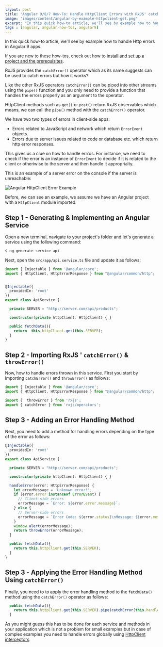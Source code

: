 ```yaml
---
layout: post
title: "Angular 9/8/7 How-To: Handle HttpClient Errors with RxJS' catchError() and throwError()"
image: "images/content/angular-by-example-httpclient-get.png"
excerpt: "In this quick how-to article, we'll see by example how to handle Http errors in Angular 9 apps" 
tags : [angular, angular-how-tos, angular9] 
---
```


In this quick how-to article, we'll see by example how to handle Http errors in Angular 9 apps.

If you are new to these how-tos, check out how to [install and set up a project and the prerequisites](https://www.techiediaries.com/angular-cli-tutorial/).

RxJS provides the `catchError()`  operator which as its name suggests can be used to catch errors but how it works?

Like the other RxJS operators `catchError()` can be piped into other streams using the `pipe()` function and you only need to provide a function that handles the errors properly as an argument to the operator. 

HttpClient methods such as `get()` or `post()` return RxJS observables which means, we can call the `pipe()` method with the `catchError()` operator.
  

We have two two types of errors in client-side apps:

- Errors related to JavaScript and network which return  `ErrorEvent`  objects.
- Errors due to server issues related to code or database etc. which return http error responses.

This gives us a clue on how to handle errros. For instance, we need to check if the error is an instance of  `ErrorEvent`  to decide if it is related to the client or otheriwise to the server and then handle it approprialty.

This is an example of  a server error on the console if the server is unreachable:

![Angular HttpClient Error Example](https://www.techiediaries.com/ezoimgfmt/www.diigo.com/file/image/rscqpoqzoceparbcdzdspbsdqs/Angular+8+HttpClient+Error+Example.jpg?k=0cf29bd609aca489cfa3e16a606feb2c&ezimgfmt=rs:442x277/rscb1/ng:webp/ngcb1)

Before, we can see an example, we assume we have an Angular project with a `HttpClient` module imported. 

## Step 1 - Generating & Implementing an Angular Service

Open a new terminal, navigate to your project's folder and let's generate a service using the following command:

```bash
$ ng generate service api
```

Next, open the `src/app/api.service.ts` file and update it as follows:

```ts
import { Injectable } from '@angular/core';
import { HttpClient, HttpErrorResponse } from "@angular/common/http";


@Injectable({
  providedIn: 'root'
})
export class ApiService {

  private SERVER = "http://server.com/api/products";

  constructor(private httpClient: HttpClient) { }

  public fetchData(){
    return  this.httpClient.get(this.SERVER);
  }
}
```

## Step 2 - Importing  RxJS ' `catchError()` & `throwError()`

Now, how to handle errors thrown in this service. First you start by importing `catchError()`  and `throwError()` as follows: 

```ts
import { Injectable } from '@angular/core';
import { HttpClient, HttpErrorResponse } from "@angular/common/http";

import {  throwError } from 'rxjs';
import { catchError } from 'rxjs/operators';
```

## Step 3 - Adding an Error Handling Method

Next, you need to add a method for handling errors depending on the type of the error as follows:

```ts
@Injectable({
  providedIn: 'root'
})
export class ApiService {

  private SERVER = "http://server.com/api/products";

  constructor(private httpClient: HttpClient) { }

  handleError(error: HttpErrorResponse) {
    let errorMessage = 'Unknown error!';
    if (error.error instanceof ErrorEvent) {
      // Client-side errors
      errorMessage = `Error: ${error.error.message}`;
    } else {
      // Server-side errors
      errorMessage = `Error Code: ${error.status}\nMessage: ${error.message}`;
    }
    window.alert(errorMessage);
    return throwError(errorMessage);
  }

  public fetchData(){
    return this.httpClient.get(this.SERVER);
  }
}
```

## Step 3 - Applying the Error Handling Method Using `catchError()`

Finally, you need to to apply the error handling method to the `fetchData()` method using the `catchError()` operator as follows:

```ts
  public fetchData(){
    return this.httpClient.get(this.SERVER).pipe(catchError(this.handleError));
  }
```

As you might guess this has to be done for each service and methods in your application which is not a problem for small examples but in case of complex examples you need to handle errors globally using  [HttpClient interceptors](https://angular.io/guide/http#http-interceptors).





